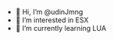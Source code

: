 - 👋 Hi, I’m @udinJmng
- 👀 I’m interested in ESX
- 🌱 I’m currently learning LUA

<!---
udinJmng/udinJmng is a ✨ special ✨ repository because its `README.md` (this file) appears on your GitHub profile.
You can click the Preview link to take a look at your changes.
--->
